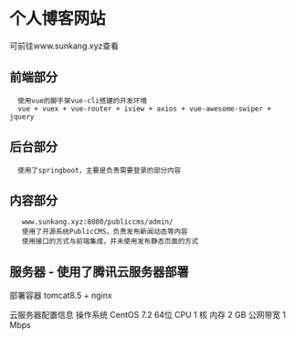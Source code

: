 # 个人博客网站
  可前往www.sunkang.xyz查看
##  前端部分
      使用vue的脚手架vue-cli搭建的开发环境
      vue + vuex + vue-router + iview + axios + vue-awesome-swiper + jquery

##  后台部分
      使用了springboot，主要是负责需要登录的部分内容

##  内容部分
       www.sunkang.xyz:8080/publiccms/admin/
       使用了开源系统PublicCMS，负责发布新闻动态等内容
       使用接口的方式与前端集成，并未使用发布静态页面的方式

##  服务器 - 使用了腾讯云服务器部署
  部署容器
  tomcat8.5 + nginx

  云服务器配置信息
    操作系统	CentOS 7.2 64位
    CPU	1 核
    内存	2 GB
    公网带宽	1 Mbps
